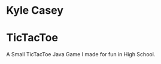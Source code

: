 Kyle Casey
=========

TicTacToe
=========

A Small TicTacToe Java Game I made for fun in High School.
